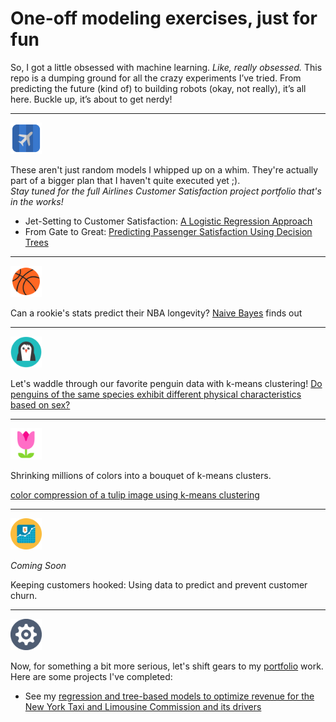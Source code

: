 #  One-off modeling exercises, just for fun

So, I got a little obsessed with machine learning. *Like, really obsessed.* This repo is a dumping ground for all the crazy experiments I’ve tried. From predicting the future (kind of) to building robots (okay, not really), it’s all here. Buckle up, it’s about to get nerdy!
___
<picture>
  <p align="left">
    <img src="images/Pelfusion-Folded-Flat-Air-Plane.512.png" width="50">
  </p>
</picture>

These aren't just random models I whipped up on a whim. They're actually part of a bigger plan that I haven't quite executed yet ;).  
*Stay tuned for the full Airlines Customer Satisfaction project portfolio that's in the works!*
- Jet-Setting to Customer Satisfaction: [A Logistic Regression Approach](https://github.com/sdsouto/airline-customer-satisfaction/blob/main/airline_1_logistic_regression.ipynb)
- From Gate to Great: [Predicting Passenger Satisfaction Using Decision Trees](https://github.com/sdsouto/airline-customer-satisfaction/blob/main/airline_2_decision_tree.ipynb)


___
<picture>
  <p align="left">
     <img src="images/Microsoft-Fluentui-Emoji-Flat-Basketball-Flat.512.png" width="50">
  </p>
</picture> 

Can a rookie's stats predict their NBA longevity? [Naive Bayes](https://github.com/sdsouto/standalone-models/blob/main/nb_nba.ipynb) finds out




___
<picture>
  <p align="left">
    <img src="images/Thehoth-Seo-Seo-penguin.256.png" width="50">
  </p>
</picture>

  Let's waddle through our favorite penguin data with k-means clustering!  [Do penguins of the same species exhibit different physical characteristics based on sex?](https://github.com/sdsouto/standalone-models/blob/main/K-means_clustering_penguins.ipynb)


  
___
<picture>
  <p align="left">
    <img src="images/Microsoft-Fluentui-Emoji-Flat-Tulip-Flat.512.png" width="50">
  </p>
</picture>

Shrinking millions of colors into a bouquet of k-means clusters.

[color compression of a tulip image using k-means clustering](https://github.com/sdsouto/standalone-models/blob/main/k-means_color_compression_tulips_no3d.ipynb)




___
<picture>
  <p align="left">
    <img src="images/Webalys-Kameleon.pics-Money-Graph.512.png" width="50">
  </p>
</picture>

*Coming Soon*

Keeping customers hooked: Using data to predict and prevent customer churn.

___
<picture>
  <p align="left">
    <img src="images/Elegantthemes-Beautiful-Flat-One-Color-Gear.128.png" width="50">
  </p>
</picture>

Now, for something a bit more serious, let's shift gears to my [portfolio](https://github.com/sdsouto/portfolio) work.  Here are some projects I've completed:

- See my [regression and tree-based models to optimize revenue for the New York Taxi and Limousine Commission and its drivers](https://github.com/sdsouto/nyc-tlc-tip-prediction)
